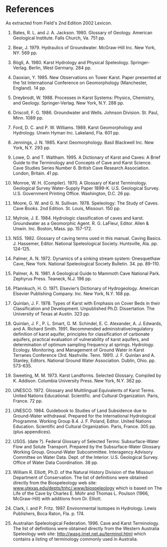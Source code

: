 # References

As extracted from Field's 2nd Edition 2002 Lexicon.

1. Bates, R. L. and J. A. Jackson. 1980. Glossary of Geology. American Geological Institute. Falls
Church, Va. 751 pp.

2. Bear, J. 1979. Hydraulics of Groundwater. McGraw-Hill Inc. New York, NY. 569 pp.

3. Bögli, A. 1980. Karst Hydrology and Physical Speleology. Springer-Verlag. Berlin, West
Germany. 284 pp.

4. Daoxian, Y. 1985. New Observations on Tower Karst. Paper presented at the 1st International
Conference on Geomorphology (Manchester, England). 14 pp.

5. Dreybrodt, W. 1988. Processes in Karst Systems: Physics, Chemistry, and Geology. 
Springer-Verlag. New York, N.Y. 288 pp.

6. Driscoll, F. G. 1986. Groundwater and Wells. Johnson Division. St. Paul, Minn. 1089 pp.

7. Ford, D. C. and P. W. Williams. 1989. Karst Geomorphology and Hydrology. Unwin Hyman Inc.
Lakeland, Fla. 601 pp.

8. Jennings, J. N. 1985. Karst Geomorphology. Basil Blackwell Inc. New York, N.Y. 293 pp.

9. Lowe, D. and T. Waltham. 1995. A Dictionary of Karst and Caves: A Brief Guide to the
Terminology and Concepts of Cave and Karst Science. Cave Studies Series Number 6. British
Cave Research Association. London, Britain. 41 pp.

10. Monroe, W. H. (Compiler). 1970. A Glossary of Karst Terminology. Geological Survey 
Water-Supply Paper 1899-K. U.S. Geological Survey. U.S. Government Printing Office. Washington,
D.C. 26 pp.

11. Moore, G. W. and G. N. Sullivan. 1978. Speleology: The Study of Caves. Cave Books. 2nd
Edition. St. Louis, Missouri. 150 pp.

12. Mylroie, J. E. 1984. Hydrologic classification of caves and karst. Groundwater as a Geomorphic
Agent. R. G. LaFleur, Editor. Allen & Unwin. Inc. Boston, Mass. pp. 157-172.

13. NSS. 1982. Glossary of caving terms used in this manual. Caving Basics. J. Hassemer, Editor.
National Speleological Society. Huntsville, Ala. pp. 124-125.

14. Palmer, A. N. 1972. Dynamics of a sinking stream system: Onesquethaw Cave, New York.
National Speleological Society Bulletin. 34. pp. 89-110.

15. Palmer, A. N. 1981. A Geological Guide to Mammoth Cave National Park. Zephyrus Press.
Teaneck, N.J. 196 pp.

16. Pfannkuch, H. O. 1971. Elsevier’s Dictionary of Hydrogeology. American Elsevier Publishing
Company. Inc. New York, N.Y. 168 pp.

17. Quinlan, J. F. 1978. Types of Karst with Emphasis on Cover Beds in their Classification and
Development. Unpublished Ph.D. Dissertation. The University of Texas at Austin. 323 pp.

18. Quinlan, J. F., P. L. Smart, G. M. Schindel, E. C. Alexander, A. J. Edwards, and A. Richard
Smith. 1991. Recommended administrative/regulatory definition of karst aquifer, principles for
classification of carbonate aquifers, practical evaluation of vulnerability of karst aquifers, and
determination of optimum sampling frequency at springs. Hydrology. Ecology. Monitoring. and
Management of Ground Water in Karst Terranes Conference (3rd. Nashville. Tenn. 1991). J. F.
Quinlan and A. Stanley, Editors. National Ground Water Association. Dublin, Ohio. pp.
573-635.

19. Sweeting, M. M. 1973. Karst Landforms. Selected Glossary. Compiled by K. Addison.
Columbia University Press. New York, N.Y. 362 pp.

20. UNESCO. 1972. Glossary and Multilingual Equivalents of Karst Terms. United Nations
Educational. Scientific. and Cultural Organization. Paris, France. 72 pp.

21. UNESCO. 1984. Guidebook to Studies of Land Subsidence due to Ground-Water withdrawal.
Prepared for the International Hydrological Programme. Working Group 8.4. J. F. Poland,
Editor. United Nations Education. Scientific and Cultural Organization. Paris, France. 305 pp.
(plus appendices).

22. USGS. (date ?). Federal Glossary of Selected Terms: Subsurface-Water Flow and Solute
Transport. Prepared by the Subsurface-Water Glossary Working Group. Ground-Water
Subcommittee. Interagency Advisory Committee on Water Data. Dept. of the Interior. U.S.
Geological Survey. Office of Water Data Coordination. 38 pp.

23. William R. Elliott, Ph.D. of the Natural History Division of the Missouri Department of
Conservation. The list of definitions were obtained directly from the Biospeleology web site:
www.utexas.edu/depts/tnhc/.www/biospeleology
which is based on The Life of the Cave by Charles E. Mohr and Thomas L. Poulson (1966,
McGraw-Hill) with additions from Dr. Elliott.

24. Clark, I. and P. Fritz. 1997. Environmental Isotopes in Hydrology. Lewis Publishers, Boca
Raton, Fla. p. 174.

25. Australian Speleological Federation. 1996. Cave and Karst Terminology.
The list of definitions were obtained directly from the Western Australia Speleology web site:
http://wasg.iinet.net.au/terminol.html which contains a listing of terminology
commonly used in Australia.

